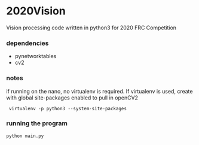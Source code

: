 # 2020Vision

Vision processing code written in python3 for 2020 FRC Competition

### dependencies
 - pynetworktables
 - cv2 

### notes
 if running on the nano, no virtualenv is required. If virtualenv is used, create with global site-packages enabled to pull in openCV2 
 ```
  virtualenv -p python3 --system-site-packages
 ```

### running the program
```
python main.py
```
